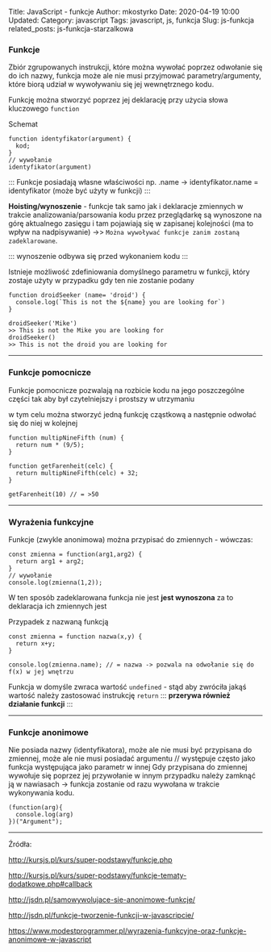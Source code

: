 Title: JavaScript - funkcje
Author: mkostyrko
Date: 2020-04-19 10:00
Updated:
Category: javascript
Tags: javascript, js, funkcja
Slug: js-funkcja
related_posts: js-funkcja-starzalkowa

### Funkcje

Zbiór zgrupowanych instrukcji, które można wywołać poprzez odwołanie się do ich nazwy, funkcja może ale nie musi przyjmować parametry/argumenty, które biorą udział w wywoływaniu się jej wewnętrznego kodu. 

Funkcję można stworzyć poprzez jej deklarację przy użycia słowa kluczowego `function` 

Schemat 

    function identyfikator(argument) {
      kod;
    }
    // wywołanie
    identyfikator(argument)

::: Funkcje posiadają własne właściwości np. .name -> identyfikator.name = identyfikator (może być użyty w funkcji) :::

**Hoisting/wynoszenie** - funkcje tak samo jak i deklaracje zmiennych w trakcie analizowania/parsowania kodu przez przeglądarkę są wynoszone na górę aktualnego zasięgu i tam pojawiają się w zapisanej kolejności (ma to wpływ na nadpisywanie) ->> `Można wywoływać funkcje zanim zostaną zadeklarowane`. 

::: wynoszenie odbywa się przed wykonaniem kodu :::


Istnieje możliwość zdefiniowania domyślnego parametru w funkcji, który zostaje użyty w przypadku gdy ten nie zostanie podany

    function droidSeeker (name= 'droid') {
      console.log(`This is not the ${name} you are looking for`)
    }

    droidSeeker('Mike')
    >> This is not the Mike you are looking for
    droidSeeker()
    >> This is not the droid you are looking for

---

### Funkcje pomocnicze

Funkcje pomocnicze pozwalają na rozbicie kodu na jego poszczególne części tak aby był czytelniejszy i prostszy w utrzymaniu

w tym celu można stworzyć jedną funkcję cząstkową a następnie odwołać się do niej w kolejnej

    function multipNineFifth (num) {
      return num * (9/5); 
    }

    function getFarenheit(celc) {
      return multipNineFifth(celc) + 32;
    }

    getFarenheit(10) // = >50


----

### Wyrażenia funkcyjne

Funkcje (zwykle anonimowa) można przypisać do zmiennych  - wówczas: 

    const zmienna = function(arg1,arg2) {
      return arg1 + arg2;
    }
    // wywołanie
    console.log(zmienna(1,2));

W ten sposób zadeklarowana funkcja nie jest **jest wynoszona** za to deklaracja ich zmiennych jest

Przypadek z nazwaną funkcją

    const zmienna = function nazwa(x,y) {
      return x+y;
    }

    console.log(zmienna.name); // = nazwa -> pozwala na odwołanie się do f(x) w jej wnętrzu

Funkcja w domyśle zwraca wartość `undefined` - stąd aby zwróciła jakąś wartość należy zastosować instrukcję `return` ::: **przerywa również działanie funkcji** :::


---
### Funkcje anonimowe 

Nie posiada nazwy (identyfikatora), może ale nie musi być przypisana do zmiennej, może ale nie musi posiadać argumentu // występuje często jako funkcja występująca jako parametr w innej
Gdy przypisana do zmiennej wywołuje się poprzez jej przywołanie w innym przypadku należy zamknąć ją w nawiasach -> funkcja zostanie od razu wywołana w trakcie wykonywania kodu.

    (function(arg){
      console.log(arg)
    })("Argument");

---



Źródła:

http://kursjs.pl/kurs/super-podstawy/funkcje.php

http://kursjs.pl/kurs/super-podstawy/funkcje-tematy-dodatkowe.php#callback

http://jsdn.pl/samowywolujace-sie-anonimowe-funkcje/

http://jsdn.pl/funkcje-tworzenie-funkcji-w-javascripcie/

https://www.modestprogrammer.pl/wyrazenia-funkcyjne-oraz-funkcje-anonimowe-w-javascript